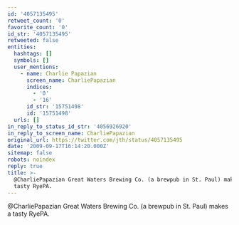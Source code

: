 ```yaml
---
id: '4057135495'
retweet_count: '0'
favorite_count: '0'
id_str: '4057135495'
retweeted: false
entities:
  hashtags: []
  symbols: []
  user_mentions:
    - name: Charlie Papazian
      screen_name: CharliePapazian
      indices:
        - '0'
        - '16'
      id_str: '15751498'
      id: '15751498'
  urls: []
in_reply_to_status_id_str: '4056926920'
in_reply_to_screen_name: CharliePapazian
original_url: https://twitter.com/jth/status/4057135495
date: '2009-09-17T16:14:20.000Z'
sitemap: false
robots: noindex
reply: true
title: >-
  @CharliePapazian Great Waters Brewing Co. (a brewpub in St. Paul) makes a
  tasty RyePA.
---
```


@CharliePapazian Great Waters Brewing Co. (a brewpub in St. Paul) makes a tasty RyePA.